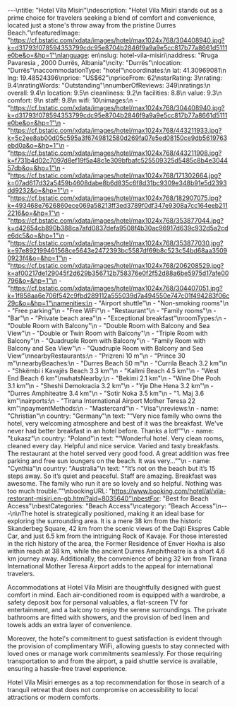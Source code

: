 ---\ntitle: "Hotel Vila Misiri"\ndescription: "Hotel Vila Misiri stands out as a prime choice for travelers seeking a blend of comfort and convenience, located just a stone's throw away from the pristine Durres Beach."\nfeaturedImage: "https://cf.bstatic.com/xdata/images/hotel/max1024x768/304408940.jpg?k=d31793f078594353799cdc95e8704b2846f9a9a9e5cc817b77a8661d5111e0be&o=&hp=1"\nlanguage: en\nslug: hotel-vila-misiri\naddress: "Rruga Pavaresia , 2000 Durrës, Albania"\ncity: "Durrës"\nlocation: "Durrës"\naccommodationType: "hotel"\ncoordinates:\n  lat: 41.30969081\n  lng: 19.48524396\nprice: "US$62"\npriceFrom: 62\nstarRating: 3\nrating: 9.4\nratingWords: "Outstanding"\nnumberOfReviews: 349\nratings:\n  overall: 9.4\n  location: 9.5\n  cleanliness: 9.2\n  facilities: 8.8\n  value: 9.3\n  comfort: 9\n  staff: 9.8\n  wifi: 10\nimages:\n  - "https://cf.bstatic.com/xdata/images/hotel/max1024x768/304408940.jpg?k=d31793f078594353799cdc95e8704b2846f9a9a9e5cc817b77a8661d5111e0be&o=&hp=1"\n  - "https://cf.bstatic.com/xdata/images/hotel/max1024x768/443211933.jpg?k=5c2ee8ab00d05c595a3f6749812580d269fa07e5ed08150ce9db5619763ebd0a&o=&hp=1"\n  - "https://cf.bstatic.com/xdata/images/hotel/max1024x768/443211908.jpg?k=f731b4d02c7097d8ef19f5a48c1e309bfbafc525509325d5485c8b4e304457db&o=&hp=1"\n  - "https://cf.bstatic.com/xdata/images/hotel/max1024x768/171302664.jpg?k=07ad617d32a5459b4608dabe8b6d835c6f8d31bc9309e348b91e5d2393dd9232&o=&hp=1"\n  - "https://cf.bstatic.com/xdata/images/hotel/max1024x768/182907075.jpg?k=493468e7626860ece069a58213ff3ed3789f0df347e9308a7cc164eeb2112216&o=&hp=1"\n  - "https://cf.bstatic.com/xdata/images/hotel/max1024x768/353877044.jpg?k=d42654cb890b388ca7afd0837defa9508f4b30ac96917d639c932d5a2cde6dc5&o=&hp=1"\n  - "https://cf.bstatic.com/xdata/images/hotel/max1024x768/353877030.jpg?k=97e892199461568ce5643e2472393bc5587df69b8c523c54bd68aa35090923f4&o=&hp=1"\n  - "https://cf.bstatic.com/xdata/images/hotel/max1024x768/206208529.jpg?k=af00217de129045f2d629b356712b758376e0f2f52d88a6be5975d17afe00796&o=&hp=1"\n  - "https://cf.bstatic.com/xdata/images/hotel/max1024x768/304407051.jpg?k=1f858aa6e706f542c9fbd289112a555039d7a494550e747c01f494283f06c29c&o=&hp=1"\namenities:\n  - "Airport shuttle"\n  - "Non-smoking rooms"\n  - "Free parking"\n  - "Free WiFi"\n  - "Restaurant"\n  - "Family rooms"\n  - "Bar"\n  - "Private beach area"\n  - "Exceptional breakfast"\nroomTypes:\n  - "Double Room with Balcony"\n  - "Double Room with Balcony and Sea View"\n  - "Double or Twin Room with Balcony"\n  - "Triple Room with Balcony"\n  - "Quadruple Room with Balcony"\n  - "Family Room with Balcony and Sea View"\n  - "Quadruple Room with Balcony and Sea View"\nnearbyRestaurants:\n  - "Prizreni 10 m"\n  - "Prince 30 m"\nnearbyBeaches:\n  - "Durres Beach 50 m"\n  - "Currila Beach 3.2 km"\n  - "Shkëmbi i Kavajës Beach 3.3 km"\n  - "Kallmi Beach 4.5 km"\n  - "West End Beach 6 km"\nwhatsNearby:\n  - "Bekimi 2.1 km"\n  - "Wine Dhe Pooh 3.1 km"\n  - "Sheshi Demokracia 3.2 km"\n  - "Yje Dhe Hena 3.2 km"\n  - "Durres Amphiteatre 3.4 km"\n  - "Sotir Noka 3.5 km"\n  - "1. Maj 3.6 km"\nairports:\n  - "Tirana International Airport Mother Teresa 22 km"\npaymentMethods:\n  - "Mastercard"\n  - "Visa"\nreviews:\n  - name: "Christian"\n    country: "Germany"\n    text: "“Very nice family who owns the hotel, very welcoming atmosphere and best of it was the breakfast. We've never had better breakfast in an hotel before. Thanks a lot!”"\n  - name: "Łukasz"\n    country: "Poland"\n    text: "“Wonderful hotel. Very clean rooms, cleaned every day. Helpful and nice service. Varied and tasty breakfasts. The restaurant at the hotel served very good food. A great addition was free parking and free sun loungers on the beach. It was very...”"\n  - name: "Cynthia"\n    country: "Australia"\n    text: "“It’s not on the beach but it’s 15 steps away. So it’s quiet and peaceful. Staff are amazing. Breakfast was awesome. The family who run it are so lovely and so helpful. Nothing was too much trouble.”"\nbookingURL: "https://www.booking.com/hotel/al/vila-restorant-misiri.en-gb.html?aid=8035640"\nbestFor: "Best for Beach Access"\nbestCategories: "Beach Access"\ncategory: "Beach Access"\n---\n\nThe hotel is strategically positioned, making it an ideal base for exploring the surrounding area. It is a mere 38 km from the historic Skanderbeg Square, 42 km from the scenic views of the Dajti Ekspres Cable Car, and just 6.5 km from the intriguing Rock of Kavaje. For those interested in the rich history of the area, the Former Residence of Enver Hoxha is also within reach at 38 km, while the ancient Durres Amphitheatre is a short 4.6 km journey away. Additionally, the convenience of being 32 km from Tirana International Mother Teresa Airport adds to the appeal for international travelers.

Accommodations at Hotel Vila Misiri are thoughtfully designed with guest comfort in mind. Each air-conditioned room is equipped with a wardrobe, a safety deposit box for personal valuables, a flat-screen TV for entertainment, and a balcony to enjoy the serene surroundings. The private bathrooms are fitted with showers, and the provision of bed linen and towels adds an extra layer of convenience.

Moreover, the hotel's commitment to guest satisfaction is evident through the provision of complimentary WiFi, allowing guests to stay connected with loved ones or manage work commitments seamlessly. For those requiring transportation to and from the airport, a paid shuttle service is available, ensuring a hassle-free travel experience.

Hotel Vila Misiri emerges as a top recommendation for those in search of a tranquil retreat that does not compromise on accessibility to local attractions or modern comforts.